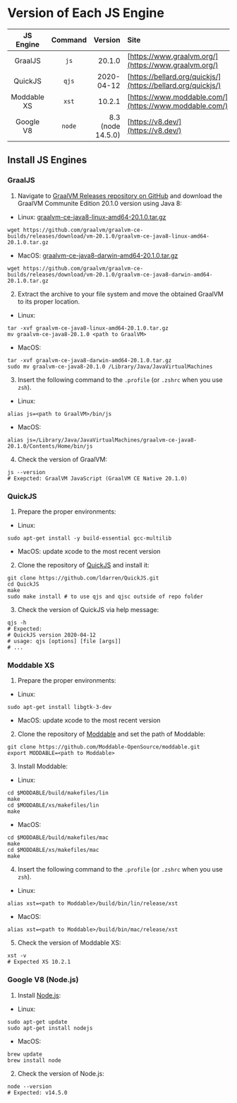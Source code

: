 # Version of Each JS Engine
| JS Engine   | Command | Version           | Site                                                        |
|:-----------:|:-------:|------------------:|:------------------------------------------------------------|
| GraalJS     | `js`    | 20.1.0            |[https://www.graalvm.org/](https://www.graalvm.org/)         |
| QuickJS     | `qjs`   | 2020-04-12        |[https://bellard.org/quickjs/](https://bellard.org/quickjs/) |
| Moddable XS | `xst`   | 10.2.1            |[https://www.moddable.com/](https://www.moddable.com/)       |
| Google V8   | `node`  | 8.3 (node 14.5.0) |[https://v8.dev/](https://v8.dev/)                           |


## Install JS Engines


### GraalJS

1. Navigate to [GraalVM Releases repository on GitHub](https://github.com/graalvm/graalvm-ce-builds/releases) and download the GraalVM Communite Edition 20.1.0 version using Java 8:
  - Linux: [graalvm-ce-java8-linux-amd64-20.1.0.tar.gz](https://github.com/graalvm/graalvm-ce-builds/releases/download/vm-20.1.0/graalvm-ce-java8-linux-amd64-20.1.0.tar.gz)
```
wget https://github.com/graalvm/graalvm-ce-builds/releases/download/vm-20.1.0/graalvm-ce-java8-linux-amd64-20.1.0.tar.gz
```
  - MacOS: [graalvm-ce-java8-darwin-amd64-20.1.0.tar.gz](https://github.com/graalvm/graalvm-ce-builds/releases/download/vm-20.1.0/graalvm-ce-java8-darwin-amd64-20.1.0.tar.gz)
```
wget https://github.com/graalvm/graalvm-ce-builds/releases/download/vm-20.1.0/graalvm-ce-java8-darwin-amd64-20.1.0.tar.gz
```
2. Extract the archive to your file system and move the obtained GraalVM to its proper location.
  - Linux:
```
tar -xvf graalvm-ce-java8-linux-amd64-20.1.0.tar.gz
mv graalvm-ce-java8-20.1.0 <path to GraalVM>
```
  - MacOS:
```
tar -xvf graalvm-ce-java8-darwin-amd64-20.1.0.tar.gz
sudo mv graalvm-ce-java8-20.1.0 /Library/Java/JavaVirtualMachines
```
3. Insert the following command to the `.profile` (or `.zshrc` when you use `zsh`).
  - Linux:
```
alias js=<path to GraalVM>/bin/js
```
  - MacOS:
```
alias js=/Library/Java/JavaVirtualMachines/graalvm-ce-java8-20.1.0/Contents/Home/bin/js
```
4. Check the version of GraalVM:
```
js --version
# Exepcted: GraalVM JavaScript (GraalVM CE Native 20.1.0)
```

### QuickJS

1. Prepare the proper environments:
  - Linux:
```
sudo apt-get install -y build-essential gcc-multilib
```
  - MacOS: update xcode to the most recent version
2. Clone the repository of [QuickJS](https://github.com/ldarren/QuickJS) and install it:
```
git clone https://github.com/ldarren/QuickJS.git
cd QuickJS
make
sudo make install # to use qjs and qjsc outside of repo folder
```
3. Check the version of QuickJS via help message:
```
qjs -h
# Expected:
# QuickJS version 2020-04-12
# usage: qjs [options] [file [args]]
# ...
```

### Moddable XS

1. Prepare the proper environments:
  - Linux:
```
sudo apt-get install libgtk-3-dev
```
  - MacOS: update xcode to the most recent version
2. Clone the repository of [Moddable](https://github.com/Moddable-OpenSource/moddable) and set the path of Moddable:
```
git clone https://github.com/Moddable-OpenSource/moddable.git
export MODDABLE=<path to Moddable>
```
3. Install Moddable:
  - Linux:
```
cd $MODDABLE/build/makefiles/lin
make
cd $MODDABLE/xs/makefiles/lin
make
```
  - MacOS:
```
cd $MODDABLE/build/makefiles/mac
make
cd $MODDABLE/xs/makefiles/mac
make
```
4. Insert the following command to the `.profile` (or `.zshrc` when you use `zsh`).
  - Linux:
```
alias xst=<path to Moddable>/build/bin/lin/release/xst
```
  - MacOS:
```
alias xst=<path to Moddable>/build/bin/mac/release/xst
```
5. Check the version of Moddable XS:
```
xst -v
# Expected XS 10.2.1
```


### Google V8 (Node.js)

1. Install [Node.js](https://nodejs.org/):
  - Linux:
```
sudo apt-get update
sudo apt-get install nodejs
```
  - MacOS:
```
brew update
brew install node
```
2. Check the version of Node.js:
```
node --version
# Expected: v14.5.0
```

